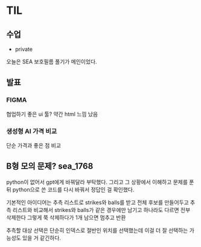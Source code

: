 # TIL

## 수업
- private

오늘은 SEA 보호필름 풀기가 메인이었다.

## 발표

### FIGMA
협업하기 좋은 ui 툴? 약간 html 느낌 났음

### 생성형 AI 가격 비교
단순 가격과 좋은 점 비교


## B형 모의 문제? sea_1768
python이 없어서 gpt에게 바꿔달라 부탁했다.
그리고 그 상황에서 이해하고 문제를 푼 뒤 python으로 쓴 코드를 다시 바꿔서 정답인 걸 확인했다.

기본적인 아이디어는
추측 리스트로 strikes와 balls를 받고
전체 후보를 만들어두고 추측 리스트와 비교해서 
strikes와 balls가 같은 경우에만 남기고
하나라도 다르면 전부 삭제한다
그렇게 쭉 삭제하다가 1개 남으면 멈추고 반환

추측할 대상 선택은 단순히 인덱스로 절반인 위치를 선택했는데 이걸 더 잘 선택하는 가능성도 있을 거 같긴하다.
